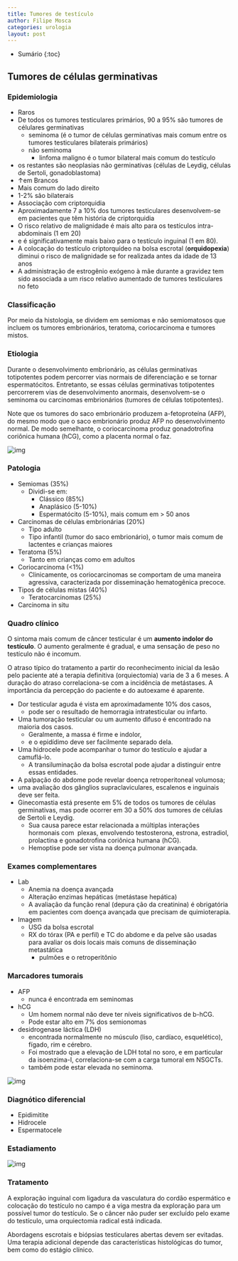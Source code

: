 ```yaml
---
title: Tumores de testículo
author: Filipe Mosca
categories: urologia
layout: post
---
```

* Sumário
{:toc}

## Tumores de células germinativas
### Epidemiologia
* Raros
* De todos os tumores testiculares primários, 90 a 95% são tumores de célulares germinativas
  * seminoma (é o tumor de células germinativas mais comum entre os tumores testiculares bilaterais primários)
  * não seminoma
    * linfoma maligno é o tumor bilateral mais comum do testículo
* os res­tantes são neoplasias não germinativas (células de Leydig, células de Sertoli, gonadoblastoma)
* ↑em Brancos
* Mais comum do lado direito
* 1-2% são bilaterais
* Associação com criptorquidia
* Aproximadamente 7 a 10% dos tumores testiculares desenvolvem-se em pacientes que têm his­tória de criptorquidia
* O risco relativo de malignidade é mais alto para os testículos intra-abdominais (1 em 20)
* e é significativamente mais baixo para o testículo inguinal (1 em 80).
* A colocação do testículo criptorquídeo na bolsa escrotal (**orquidopexia**) diminui o risco de malignidade se for realizada antes da idade de 13 anos
* A administração de estrogênio exógeno à mãe durante a gra­videz tem sido associada a um risco relativo aumentado de tumo­res testiculares no feto

### Classificação
Por meio da histologia, se dividem em semiomas e não semiomatosos que incluem os tumores embrionários, teratoma, coriocarcinoma e tumores mistos.

### Etiologia
Durante o desenvolvimento embrionário, as células germinativas totipotentes podem percorrer vias normais de diferenciação
e se tornar espermatócitos. Entretanto, se essas células germinativas totipotentes percorrerem vias de desenvolvimento anormais, desenvolvem-se o seminoma ou carcinomas embrionários (tu­mores de células totipotentes).

Note que os tumores do saco embrionário produzem a-fetoproteína (AFP), do mesmo modo que o saco embrionário produz AFP no desenvolvimento normal. De modo semelhante, o coriocarcinoma produz gonadotrofina coriônica humana (hCG),
como a placenta normal o faz.

![img](/assets/urologia/tu-testiculos/img.jpeg)

### Patologia
* Semiomas (35%)
  * Dividi-se em:
    * Clássico (85%)
    * Anaplásico (5-10%)
    * Espermatócito (5-10%), mais comum em > 50 anos
* Carcinomas de células embrionárias (20%)
  * Tipo adulto
  * Tipo infantil (tumor do saco embrionário), o tumor mais comum de lactentes e crianças maiores
* Teratoma (5%)
  * Tanto em crianças como em adultos
* Coriocarcinoma (<1%)
  * Clinicamente, os coriocarcinomas se comportam de uma maneira agressiva, caracterizada por disseminação hematogênica precoce.
* Tipos de células mistas (40%)
  * Teratocarcinomas (25%)
* Carcinoma in situ

### Quadro clínico
O sintoma mais comum de câncer testicular é um **aumento indolor do testículo**. O aumento geralmente é gradual, e uma sen­sação de peso no testículo não é incomum.

O atraso típico do tra­tamento a partir do reconhecimento inicial da lesão pelo paciente até a terapia definitiva (orquiectomia) varia de 3 a 6 meses. A du­ração do atraso correlaciona-se com a incidência de metástases. A importância da percepção do paciente e do autoexame é aparente.

* Dor testicular aguda é vista em aproximadamente 10% dos casos,
  * pode ser o resultado de hemorragia intratesticular ou infarto.
* Uma tumoração testicular ou um aumento difuso é encon­trado na maioria dos casos.
  * Geralmente, a massa é firme e indo­lor,
  * e o epidídimo deve ser facilmente separado dela.
* Uma hidrocele pode acompanhar o tumor do testículo e ajudar a camuflá-lo.
  * A transiluminação da bolsa escrotal pode ajudar a distinguir en­tre essas entidades.
* A palpação do abdome pode revelar doença retroperitoneal volumosa;
* uma avaliação dos gânglios supraclaviculares, escale­nos e inguinais deve ser feita.
* Ginecomastia está presente em 5% de todos os tumores de células germinativas, mas pode ocorrer em 30 a 50% dos tumores de células de Sertoli e Leydig.
  * Sua causa parece estar relacionada a múltiplas interações hormonais com ­ plexas, envolvendo testosterona, estrona, estradiol, prolactina e gonadotrofina coriônica humana (hCG).
  * Hemoptise pode ser vista na doença pulmonar avançada.

### Exames complementares
* Lab
  * Anemia na doença avançada
  * Alteração enzimas hepáticas (metástase hepática)
  * A avaliação da função renal (depura­ ção da creatinina) é obrigatória em pacientes com doença avan­çada que precisam de quimioterapia.
* Imagem
  * USG da bolsa escrotal
  * RX do tórax (PA e perfil) e TC do abdome e da pelve são usadas para avaliar os dois locais mais comuns de dissemina­ção metastática
    * pulmões e o retroperitônio

### Marcadores tumorais
* AFP
  * nunca é encontrada em seminomas
* hCG
  * Um homem normal não deve ter níveis significativos de b-hCG.
  * Pode estar alto em 7% dos semionomas
* desidrogenase láctica (LDH)
  * encontrada nor­malmente no músculo (liso, cardíaco, esquelético), fígado, rim e cérebro.
  * Foi mostrado que a elevação de LDH total no soro, e em particular da isoenzima-I, correlaciona-se com a carga tumoral em NSGCTs.
  * também pode estar elevada no seminoma.

![img](/assets/urologia/tu-testiculos/lab.jpeg)

### Diagnótico diferencial
* Epidimitite
* Hidrocele
* Espermatocele

### Estadiamento
![img](/assets/urologia/tu-testiculos/estadio.jpeg)

### Tratamento
A exploração inguinal com ligadura da vasculatura do cordão espermático e colocação do testículo no campo é a viga mestra da exploração para um possível tumor do testículo. Se o câncer não puder ser excluído pelo exame do testículo, uma or­quiectomia radical está indicada.

Abordagens escrotais e biópsias testiculares abertas devem ser evitadas. Uma terapia adicional
depende das características histológicas do tumor, bem como do
estágio clínico.

